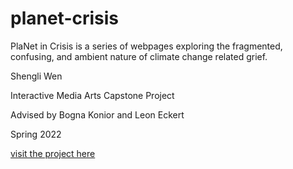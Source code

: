 # planet-crisis

PlaNet in Crisis is a series of webpages exploring the fragmented, confusing, and ambient nature of climate change related grief. 

Shengli Wen

Interactive Media Arts Capstone Project

Advised by Bogna Konior and Leon Eckert

Spring 2022

[visit the project here](https://writecards.github.io/planet-crisis/)
